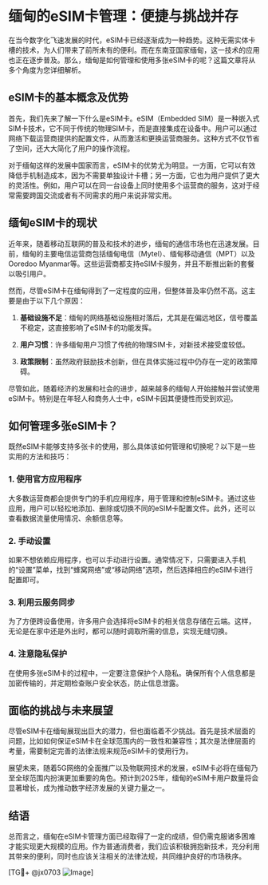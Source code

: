 # 缅甸的eSIM卡管理：便捷与挑战并存

在当今数字化飞速发展的时代，eSIM卡已经逐渐成为一种趋势。这种无需实体卡槽的技术，为人们带来了前所未有的便利。而在东南亚国家缅甸，这一技术的应用也正在逐步普及。那么，缅甸是如何管理和使用多张eSIM卡的呢？这篇文章将从多个角度为您详细解析。

## eSIM卡的基本概念及优势

首先，我们先来了解一下什么是eSIM卡。eSIM（Embedded SIM）是一种嵌入式SIM卡技术，它不同于传统的物理SIM卡，而是直接集成在设备中。用户可以通过网络下载运营商提供的配置文件，从而激活和更换运营商服务。这种方式不仅节省了空间，还大大简化了用户的操作流程。

对于缅甸这样的发展中国家而言，eSIM卡的优势尤为明显。一方面，它可以有效降低手机制造成本，因为不需要单独设计卡槽；另一方面，它也为用户提供了更大的灵活性。例如，用户可以在同一台设备上同时使用多个运营商的服务，这对于经常需要跨国交流或者有不同需求的用户来说非常实用。

## 缅甸eSIM卡的现状

近年来，随着移动互联网的普及和技术的进步，缅甸的通信市场也在迅速发展。目前，缅甸的主要电信运营商包括缅甸电信（Mytel）、缅甸移动通信（MPT）以及Ooredoo Myanmar等。这些运营商都支持eSIM卡服务，并且不断推出新的套餐以吸引用户。

然而，尽管eSIM卡在缅甸得到了一定程度的应用，但整体普及率仍然不高。这主要是由于以下几个原因：

1. **基础设施不足**：缅甸的网络基础设施相对落后，尤其是在偏远地区，信号覆盖不稳定，这直接影响了eSIM卡的功能发挥。
   
2. **用户习惯**：许多缅甸用户习惯了传统的物理SIM卡，对新技术接受度较低。
   
3. **政策限制**：虽然政府鼓励技术创新，但在具体实施过程中仍存在一定的政策障碍。

尽管如此，随着经济的发展和社会的进步，越来越多的缅甸人开始接触并尝试使用eSIM卡。特别是在年轻人和商务人士中，eSIM卡因其便捷性而受到欢迎。

## 如何管理多张eSIM卡？

既然eSIM卡能够支持多张卡的使用，那么具体该如何管理和切换呢？以下是一些实用的方法和技巧：

### 1. 使用官方应用程序

大多数运营商都会提供专门的手机应用程序，用于管理和控制eSIM卡。通过这些应用，用户可以轻松地添加、删除或切换不同的eSIM卡配置文件。此外，还可以查看数据流量使用情况、余额信息等。

### 2. 手动设置

如果不想依赖应用程序，也可以手动进行设置。通常情况下，只需要进入手机的“设置”菜单，找到“蜂窝网络”或“移动网络”选项，然后选择相应的eSIM卡进行配置即可。

### 3. 利用云服务同步

为了方便跨设备使用，许多用户会选择将eSIM卡的相关信息存储在云端。这样，无论是在家中还是外出时，都可以随时调取所需的信息，实现无缝切换。

### 4. 注意隐私保护

在使用多张eSIM卡的过程中，一定要注意保护个人隐私。确保所有个人信息都是加密传输的，并定期检查账户安全状态，防止信息泄露。

## 面临的挑战与未来展望

尽管eSIM卡在缅甸展现出巨大的潜力，但也面临着不少挑战。首先是技术层面的问题，比如如何保证eSIM卡在全球范围内的一致性和兼容性；其次是法律层面的考量，需要制定完善的法律法规来规范eSIM卡的使用行为。

展望未来，随着5G网络的全面推广以及物联网技术的发展，eSIM卡必将在缅甸乃至全球范围内扮演更加重要的角色。预计到2025年，缅甸的eSIM卡用户数量将会显著增长，成为推动数字经济发展的关键力量之一。

## 结语

总而言之，缅甸在eSIM卡管理方面已经取得了一定的成绩，但仍需克服诸多困难才能实现更大规模的应用。作为普通消费者，我们应该积极拥抱新技术，充分利用其带来的便利，同时也应该关注相关的法律法规，共同维护良好的市场秩序。

[TG💪+ @jx0703 ![Image](https://github.com/user-attachments/assets/dbca1d08-cadb-493c-b0ec-ad6f7a83f270)]